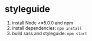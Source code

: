 # styleguide

1. install Node >=5.0.0 and npm
2. install dependencies: `npm install`
3. build sass and styleguide: `npm start`
